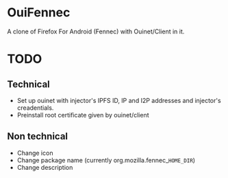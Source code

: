 # OuiFennec

A clone of Firefox For Android (Fennec) with Ouinet/Client in it.

# TODO

## Technical

* Set up ouinet with injector's IPFS ID, IP and I2P addresses and
  injector's creadentials.
* Preinstall root certificate given by ouinet/client

## Non technical

* Change icon
* Change package name (currently org.mozilla.fennec_`HOME_DIR`)
* Change description
